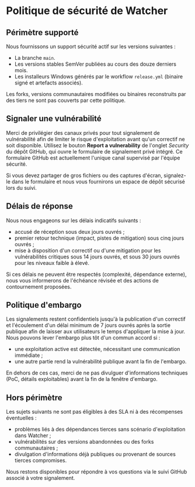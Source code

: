 # Politique de sécurité de Watcher

## Périmètre supporté

Nous fournissons un support sécurité actif sur les versions suivantes :

- La branche `main`.
- Les versions stables SemVer publiées au cours des douze derniers mois.
- Les installeurs Windows générés par le workflow `release.yml` (binaire signé et artefacts associés).

Les forks, versions communautaires modifiées ou binaires reconstruits par des tiers ne sont pas couverts par cette politique.

## Signaler une vulnérabilité

Merci de privilégier des canaux privés pour tout signalement de vulnérabilité afin de limiter le risque d'exploitation avant qu'un correctif ne soit disponible. Utilisez le bouton **Report a vulnerability** de l'onglet *Security* du dépôt GitHub, qui ouvre le formulaire de signalement privé intégré. Ce formulaire GitHub est actuellement l'unique canal supervisé par l'équipe sécurité.

Si vous devez partager de gros fichiers ou des captures d'écran, signalez-le dans le formulaire et nous vous fournirons un espace de dépôt sécurisé lors du suivi.

## Délais de réponse

Nous nous engageons sur les délais indicatifs suivants :

- accusé de réception sous deux jours ouvrés ;
- premier retour technique (impact, pistes de mitigation) sous cinq jours ouvrés ;
- mise à disposition d'un correctif ou d'une mitigation pour les vulnérabilités critiques sous 14 jours ouvrés, et sous 30 jours ouvrés pour les niveaux faible à élevé.

Si ces délais ne peuvent être respectés (complexité, dépendance externe), nous vous informerons de l'échéance révisée et des actions de contournement proposées.

## Politique d'embargo

Les signalements restent confidentiels jusqu'à la publication d'un correctif et l'écoulement d'un délai minimum de 7 jours ouvrés après la sortie publique afin de laisser aux utilisateurs le temps d'appliquer la mise à jour. Nous pouvons lever l'embargo plus tôt d'un commun accord si :

- une exploitation active est détectée, nécessitant une communication immédiate ;
- une autre partie rend la vulnérabilité publique avant la fin de l'embargo.

En dehors de ces cas, merci de ne pas divulguer d'informations techniques (PoC, détails exploitables) avant la fin de la fenêtre d'embargo.

## Hors périmètre

Les sujets suivants ne sont pas éligibles à des SLA ni à des récompenses éventuelles :

- problèmes liés à des dépendances tierces sans scénario d'exploitation dans Watcher ;
- vulnérabilités sur des versions abandonnées ou des forks communautaires ;
- divulgation d'informations déjà publiques ou provenant de sources tierces compromises.

Nous restons disponibles pour répondre à vos questions via le suivi GitHub associé à votre signalement.
